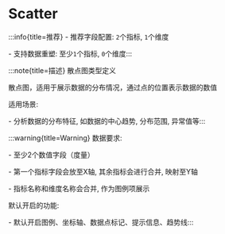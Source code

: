 # Scatter

:::info{title=推荐}
\- 推荐字段配置: `2`个指标, `1`个维度

\- 支持数据重塑: 至少`1`个指标, `0`个维度:::

:::note{title=描述}
散点图类型定义



散点图，适用于展示数据的分布情况，通过点的位置表示数据的数值

适用场景:

\- 分析数据的分布特征, 如数据的中心趋势, 分布范围, 异常值等:::

:::warning{title=Warning}
数据要求:

\- 至少2个数值字段（度量）

\- 第一个指标字段会放至X轴, 其余指标会进行合并, 映射至Y轴

\- 指标名称和维度名称会合并, 作为图例项展示

默认开启的功能:

\- 默认开启图例、坐标轴、数据点标记、提示信息、趋势线:::

